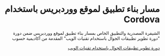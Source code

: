 <h1 dir="rtl"> مسار بناء تطبيق لموقع ووردبريس باستخدام Cordova </h1>
<p dir="rtl">الشيفرة المصدرية والتطبيق الخاص بمسار بناء تطبيق لموقع ووردبريس ضمن دورة "دورة تطوير تطبيقات الجوال باستخدام تقنيات الويب" المقدمة من أكاديمية حسوب</p>

<div dir="rtl">
<a href="https://academy.hsoub.com/learn/hybrid-mobile-application-development/">دورة تطوير تطبيقات الجوال باستخدام تقنيات الويب</a>
</div>
